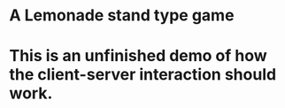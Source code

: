 # A Lemonade stand type game
# This is an unfinished demo of how the client-server interaction should work. 
 
